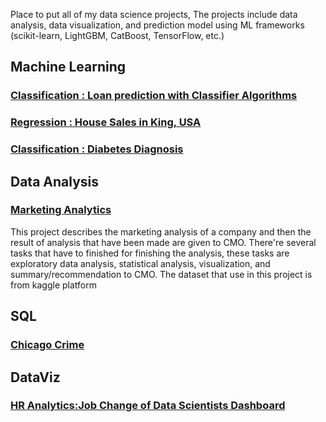 Place to put all of my data science projects, The projects include data analysis, data visualization, and prediction model using ML frameworks (scikit-learn, LightGBM, CatBoost, TensorFlow, etc.)
## Machine Learning

### [Classification : Loan prediction with Classifier Algorithms](https://github.com/himawanadityas/Coursera-Data-Science/blob/main/Loan%20Prediction/Loan%20predict%20ML.ipynb)

### [Regression : House Sales in King, USA](https://github.com/himawanadityas/Coursera-Data-Science/blob/main/Data%20Analysis%20with%20Python/House%20Sales%20in%20King%20Country%2C%20USA.ipynb)

### [Classification : Diabetes Diagnosis](https://github.com/himawanadityas/Supervised-Learning/blob/main/Diabetes%20Diagnosis/Diabetes_Diagnosis.ipynb)


## Data Analysis

### [Marketing Analytics](https://github.com/himawanadityas/Data-Science-Project/blob/main/Marketing%20Analysis.ipynb)
This project describes the marketing analysis of a company and then the result of analysis that have been made are given to CMO. There're several tasks that have to finished for finishing the analysis, these tasks are exploratory data analysis, statistical analysis, visualization, and summary/recommendation to CMO. The dataset that use in this project is from kaggle platform


## SQL

### [Chicago Crime](https://github.com/himawanadityas/Coursera-Data-Science/blob/main/Databases%20and%20SQL%20for%20Data%20Science/SQL_Chicago.ipynb)

## DataViz
### [HR Analytics:Job Change of Data Scientists Dashboard](https://public.tableau.com/profile/himawan.adityas#!/vizhome/HRAnalytic_16130200625290/Dashboard1)
